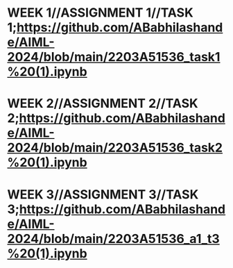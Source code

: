 # WEEK 1//ASSIGNMENT 1//TASK 1;https://github.com/ABabhilashande/AIML-2024/blob/main/2203A51536_task1%20(1).ipynb
# WEEK 2//ASSIGNMENT 2//TASK 2;https://github.com/ABabhilashande/AIML-2024/blob/main/2203A51536_task2%20(1).ipynb
# WEEK 3//ASSIGNMENT 3//TASK 3;https://github.com/ABabhilashande/AIML-2024/blob/main/2203A51536_a1_t3%20(1).ipynb
